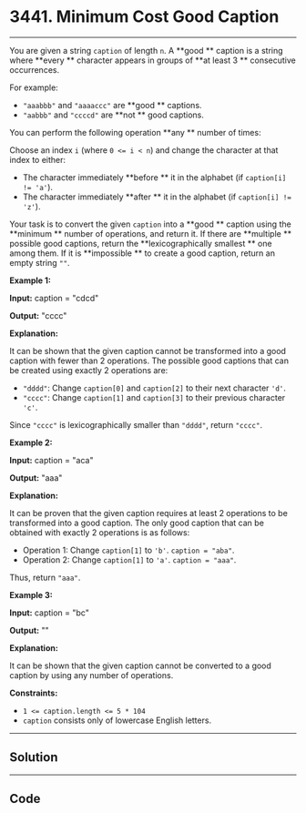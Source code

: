 # 3441. Minimum Cost Good Caption

---

You are given a string `caption` of length `n`. A **good ** caption is a string where **every ** character appears in groups of **at least 3 ** consecutive occurrences.

For example:

  * `"aaabbb"` and `"aaaaccc"` are **good ** captions.
  * `"aabbb"` and `"ccccd"` are **not ** good captions.



You can perform the following operation **any ** number of times:

Choose an index `i` (where `0 <= i < n`) and change the character at that index to either:

  * The character immediately **before ** it in the alphabet (if `caption[i] != 'a'`).
  * The character immediately **after ** it in the alphabet (if `caption[i] != 'z'`).



Your task is to convert the given `caption` into a **good ** caption using the **minimum ** number of operations, and return it. If there are **multiple ** possible good captions, return the **lexicographically smallest ** one among them. If it is **impossible ** to create a good caption, return an empty string `""`.

 

**Example 1:**

**Input:** caption = "cdcd"

**Output:** "cccc"

**Explanation:**

It can be shown that the given caption cannot be transformed into a good caption with fewer than 2 operations. The possible good captions that can be created using exactly 2 operations are:

  * `"dddd"`: Change `caption[0]` and `caption[2]` to their next character `'d'`.
  * `"cccc"`: Change `caption[1]` and `caption[3]` to their previous character `'c'`.



Since `"cccc"` is lexicographically smaller than `"dddd"`, return `"cccc"`.

**Example 2:**

**Input:** caption = "aca"

**Output:** "aaa"

**Explanation:**

It can be proven that the given caption requires at least 2 operations to be transformed into a good caption. The only good caption that can be obtained with exactly 2 operations is as follows:

  * Operation 1: Change `caption[1]` to `'b'`. `caption = "aba"`.
  * Operation 2: Change `caption[1]` to `'a'`. `caption = "aaa"`.



Thus, return `"aaa"`.

**Example 3:**

**Input:** caption = "bc"

**Output:** ""

**Explanation:**

It can be shown that the given caption cannot be converted to a good caption by using any number of operations.

 

**Constraints:**

  * `1 <= caption.length <= 5 * 104`
  * `caption` consists only of lowercase English letters.

---

## Solution



---

## Code
```python


```